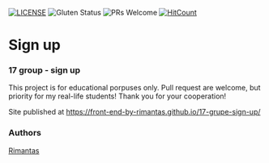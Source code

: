 [![LICENSE](https://img.shields.io/badge/license-MIT-blue.svg?style=flat-square)](https://github.com/belauzas/HTML5-website-template/blob/master/LICENSE.md)
![Gluten Status](https://img.shields.io/badge/Gluten-Free-green.svg)
![PRs Welcome](https://img.shields.io/badge/PRs-welcome-brightgreen.svg)
[![HitCount](http://hits.dwyl.com/front-end-by-rimantas/17-grupe-sign-up.svg)](http://hits.dwyl.com/front-end-by-rimantas/17-grupe-sign-up)

# Sign up
### 17 group - sign up

This project is for educational porpuses only. Pull request are welcome, but priority for my real-life students! Thank you for your cooperation!

Site published at https://front-end-by-rimantas.github.io/17-grupe-sign-up/

### Authors
[Rimantas](https://github.com/belauzas)